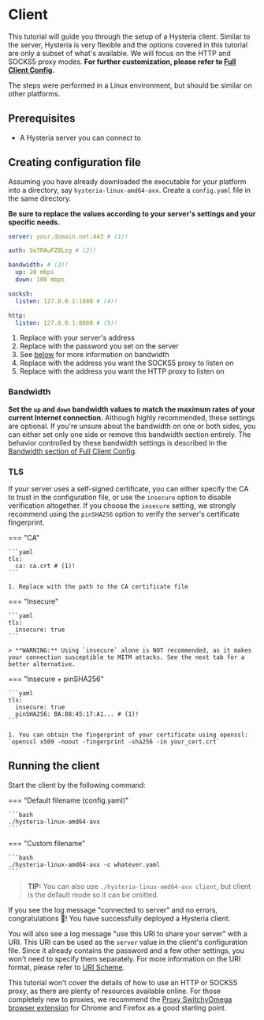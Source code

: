 # Client

This tutorial will guide you through the setup of a Hysteria client. Similar to the server, Hysteria is very flexible and the options covered in this tutorial are only a subset of what's available. We will focus on the HTTP and SOCKS5 proxy modes. **For further customization, please refer to [Full Client Config](../advanced/Full-Client-Config.md).**

The steps were performed in a Linux environment, but should be similar on other platforms.

## Prerequisites

- A Hysteria server you can connect to

## Creating configuration file

Assuming you have already downloaded the executable for your platform into a directory, say `hysteria-linux-amd64-avx`. Create a `config.yaml` file in the same directory.

**Be sure to replace the values according to your server's settings and your specific needs.**

```yaml
server: your.domain.net:443 # (1)!

auth: Se7RAuFZ8Lzg # (2)!

bandwidth: # (3)!
  up: 20 mbps
  down: 100 mbps

socks5:
  listen: 127.0.0.1:1080 # (4)!

http:
  listen: 127.0.0.1:8080 # (5)!
```

1. Replace with your server's address
2. Replace with the password you set on the server
3. See [below](#bandwidth) for more information on bandwidth
4. Replace with the address you want the SOCKS5 proxy to listen on
5. Replace with the address you want the HTTP proxy to listen on

### Bandwidth

**Set the `up` and `down` bandwidth values to match the maximum rates of your current Internet connection.** Although highly recommended, these settings are optional. If you're unsure about the bandwidth on one or both sides, you can either set only one side or remove this bandwidth section entirely. The behavior controlled by these bandwidth settings is described in the [Bandwidth section of Full Client Config](../advanced/Full-Client-Config.md#bandwidth).

### TLS

If your server uses a self-signed certificate, you can either specify the CA to trust in the configuration file, or use the `insecure` option to disable verification altogether. If you choose the `insecure` setting, we strongly recommend using the `pinSHA256` option to verify the server's certificate fingerprint.

=== "CA"

    ```yaml
    tls:
      ca: ca.crt # (1)!
    ```

    1. Replace with the path to the CA certificate file

=== "Insecure"

    ```yaml
    tls:
      insecure: true
    ```

    > **WARNING:** Using `insecure` alone is NOT recommended, as it makes your connection susceptible to MITM attacks. See the next tab for a better alternative.

=== "Insecure + pinSHA256"

    ```yaml
    tls:
      insecure: true
      pinSHA256: BA:88:45:17:A1... # (1)!
    ```

    1. You can obtain the fingerprint of your certificate using openssl: `openssl x509 -noout -fingerprint -sha256 -in your_cert.crt`

## Running the client

Start the client by the following command:

=== "Default filename (config.yaml)"

    ```bash
    ./hysteria-linux-amd64-avx
    ```

=== "Custom filename"

    ```bash
    ./hysteria-linux-amd64-avx -c whatever.yaml
    ```

> **TIP:** You can also use `./hysteria-linux-amd64-avx client`, but client is the default mode so it can be omitted.

If you see the log message "connected to server" and no errors, congratulations 🎉! You have successfully deployed a Hysteria client.

You will also see a log message "use this URI to share your server" with a URI. This URI can be used as the `server` value in the client's configuration file. Since it already contains the password and a few other settings, you won't need to specify them separately. For more information on the URI format, please refer to [URI Scheme](../developers/URI-Scheme.md).

This tutorial won't cover the details of how to use an HTTP or SOCKS5 proxy, as there are plenty of resources available online. For those completely new to proxies, we recommend the [Proxy SwitchyOmega browser extension](https://chrome.google.com/webstore/detail/proxy-switchyomega/padekgcemlokbadohgkifijomclgjgif) for Chrome and Firefox as a good starting point.
